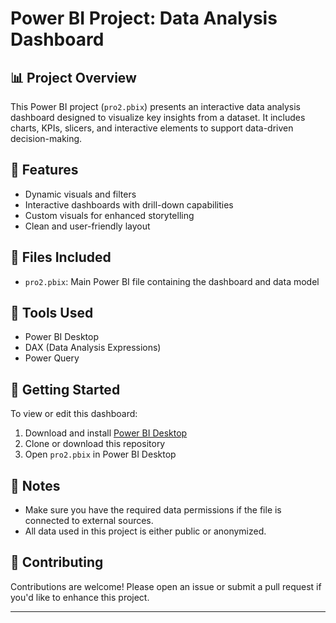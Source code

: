 # Power BI Project: Data Analysis Dashboard

## 📊 Project Overview
This Power BI project (`pro2.pbix`) presents an interactive data analysis dashboard designed to visualize key insights from a dataset. It includes charts, KPIs, slicers, and interactive elements to support data-driven decision-making.

## 🧠 Features
- Dynamic visuals and filters
- Interactive dashboards with drill-down capabilities
- Custom visuals for enhanced storytelling
- Clean and user-friendly layout

## 📁 Files Included
- `pro2.pbix`: Main Power BI file containing the dashboard and data model

## 🔧 Tools Used
- Power BI Desktop
- DAX (Data Analysis Expressions)
- Power Query

## 🚀 Getting Started
To view or edit this dashboard:
1. Download and install [Power BI Desktop](https://powerbi.microsoft.com/desktop/)
2. Clone or download this repository
3. Open `pro2.pbix` in Power BI Desktop

## 📌 Notes
- Make sure you have the required data permissions if the file is connected to external sources.
- All data used in this project is either public or anonymized.

## 🤝 Contributing
Contributions are welcome! Please open an issue or submit a pull request if you'd like to enhance this project.



---

